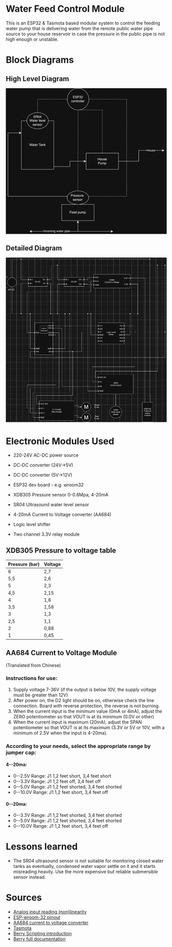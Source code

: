 # Water Feed Control Module

This is an ESP32 & Tasmota based modular system to control the feeding water pump that is delivering water from the remote public water pipe source to your house reservoir in case the pressure in the public pipe is not high enough or unstable.

# Block Diagrams
## High Level Diagram
![High Level Diagram](/water_feed_high_level.png)
## Detailed Diagram
![Detailed diagram](/water_feed_detailed.png)

# Electronic Modules Used

* 220-24V AC-DC power source
* DC-DC converter (24V->5V)
* DC-DC converter (5V->12V)

* ESP32 dev board - e.g. wroom32

* XDB305 Pressure sensor 0-0.6Mpa, 4-20mA
* SR04 Ultrasound water level sensor

* 4-20mA Current to Voltage converter (AA684)
* Logic level shifter
* Two channel 3.3V relay module


## XDB305 Pressure to voltage table

| Pressure (bar) | Voltage |
| ---- | ---- |
| 6    |  2,7 |
| 5,5  |  2,6 |
| 5    |  2,3 |
| 4,5  | 2,15 |
| 4    |  1,8 |
| 3,5  | 1,58 |
| 3    | 1,3  |
| 2,5  | 1,1  |
| 2    | 0,88 |
| 1    | 0,45 |


## AA684 Current to Voltage Module
(Translated from Chinese)
### Instructions for use:

1. Supply voltage 7-36V (if the output is below 10V, the supply voltage must be greater than 12V)
1. After power on, the D2 light should be on, otherwise check the line connection. Board with reverse protection, the reverse is not burning.
1. When the current input is the minimum value (0mA or 4mA), adjust the ZERO potentiometer so that VOUT is at its minimum (0.0V or other)
1. When the current input is maximum (20mA), adjust the SPAN potentiometer so that VOUT is at its maximum (3.3V or 5V or 10V, with a minimum of 2.5V when the input is 4-20ma).


### According to your needs, select the appropriate range by jumper cap:


#### 4--20ma:   

* 0--2.5V Range: J1 1,2 feet short, 3,4 feet short
* 0--3.3V Range: J1 1,2 feet off, 3,4 feet off
* 0--5.0V Range: J1 1,2 feet shorted, 3,4 feet shorted
* 0--10.0V Range: J1 1,2 feet short, 3,4 feet off


#### 0--20ma:   

* 0--3.3V Range: J1 1,2 feet shorted, 3,4 feet shorted
* 0--5.0V Range: J1 1,2 feet shorted, 3,4 feet shorted
* 0--10.0V Range: J1 1,2 feet short, 3,4 feet off


# Lessons learned
* The SR04 ultrasound sensor is not suitable for monitoring closed water tanks as eventually, condensed water vapor settle on it and it starts misreading heavily. Use the more expensive but reliable submersible sensor instead.

# Sources

* [Analog input reading (non)linearity](https://github.com/espressif/arduino-esp32/issues/92)
* [ESP-wroom-32 pinout](https://randomnerdtutorials.com/esp32-adc-analog-read-arduino-ide/)
* [AA684 current to voltage converter](https://www.lazada.co.th/products/1-aa684-current-to-voltage-module-04-20ma-to-0-33v-5v-10v-voltage-transmitter-signal-i4423206581-s17686736306.html)
* [Tasmota](https://github.com/arendst/Tasmota)
* [Berry Scripting introduction](https://tasmota.github.io/docs/Berry/)
* [Berry full documentation](https://berry.readthedocs.io/en/latest/)
